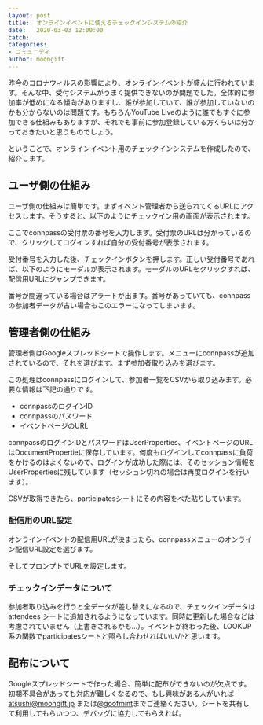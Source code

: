 ```yaml
---
layout: post
title:  オンラインイベントに使えるチェックインシステムの紹介
date:   2020-03-03 12:00:00
catch: 
categories:
- コミュニティ
author: moongift
---
```


昨今のコロナウィルスの影響により、オンラインイベントが盛んに行われています。そんな中、受付システムがうまく提供できないのが問題でした。全体的に参加率が低めになる傾向がありますし、誰が参加していて、誰が参加していないのかも分からないのは問題です。もちろんYouTube Liveのように誰でもすぐに参加できる仕組みもありますが、それでも事前に参加登録している方くらいは分かっておきたいと思うものでしょう。

ということで、オンラインイベント用のチェックインシステムを作成したので、紹介します。

## ユーザ側の仕組み

ユーザ側の仕組みは簡単です。まずイベント管理者から送られてくるURLにアクセスします。そうすると、以下のようにチェックイン用の画面が表示されます。


ここでconnpassの受付票の番号を入力します。受付票のURLは分かっているので、クリックしてログインすれば自分の受付番号が表示されます。

受付番号を入力した後、チェックインボタンを押します。正しい受付番号であれば、以下のようにモーダルが表示されます。モーダルのURLをクリックすれば、配信用URLにジャンプできます。

番号が間違っている場合はアラートが出ます。番号があっていても、connpassの参加者データが古い場合もこのエラーになってしまいます。

## 管理者側の仕組み

管理者側はGoogleスプレッドシートで操作します。メニューにconnpassが追加されているので、それを選びます。まず参加者取り込みを選びます。

この処理はconnpassにログインして、参加者一覧をCSVから取り込みます。必要な情報は下記の通りです。

- connpassのログインID
- connpassのパスワード
- イベントページのURL

connpassのログインIDとパスワードはUserProperties、イベントページのURLはDocumentPropertieに保存しています。何度もログインしてconnpassに負荷をかけるのはよくないので、ログインが成功した際には、そのセッション情報をUserPropertiesに残しています（セッション切れの場合は再度ログインを行います）。

CSVが取得できたら、participatesシートにその内容をべた貼りしています。

### 配信用のURL設定

オンラインイベントの配信用URLが決まったら、connpassメニューのオンライン配信URL設定を選びます。


そしてプロンプトでURLを設定します。

### チェックインデータについて

参加者取り込みを行うと全データが差し替えになるので、チェックインデータは attendees シートに追加されるようになっています。同時に更新した場合などは考慮されていません（上書きされるかも…）。イベントが終わった後、LOOKUP系の関数でparticipatesシートと照らし合わせればいいかと思います。

## 配布について

Googleスプレッドシートで作った場合、簡単に配布ができないのが欠点です。初期不具合があっても対応が難しくなるので、もし興味がある人がいれば <a href="mailto:atsushi@moongift.jp">atsushi@moongift.jp</a> または<a href="https://twitter.com/goofmint">@goofmint</a>までご連絡ください。シートを共有して利用してもらいつつ、デバッグに協力してもらえれば。


